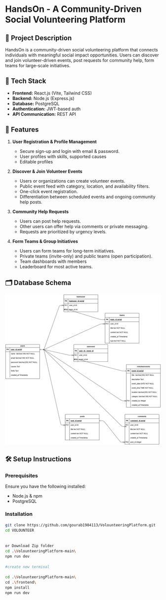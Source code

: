 # HandsOn - A Community-Driven Social Volunteering Platform

## 📖 Project Description

HandsOn is a community-driven social volunteering platform that connects individuals with meaningful social impact opportunities. Users can discover and join volunteer-driven events, post requests for community help, form teams for large-scale initiatives.

## 🔧 Tech Stack

- **Frontend:** React.js (Vite, Tailwind CSS)
- **Backend:** Node.js (Express.js)
- **Database:** PostgreSQL
- **Authentication:** JWT-based auth
- **API Communication:** REST API

## 🎯 Features

1. **User Registration & Profile Management**

   - Secure sign-up and login with email & password.
   - User profiles with skills, supported causes
   - Editable profiles

2. **Discover & Join Volunteer Events**

   - Users or organizations can create volunteer events.
   - Public event feed with category, location, and availability filters.
   - One-click event registration.
   - Differentiation between scheduled events and ongoing community help posts.

3. **Community Help Requests**

   - Users can post help requests.
   - Other users can offer help via comments or private messaging.
   - Requests are prioritized by urgency levels.

4. **Form Teams & Group Initiatives**

   - Users can form teams for long-term initiatives.
   - Private teams (invite-only) and public teams (open participation).
   - Team dashboards with members
   - Leaderboard for most active teams.

## 🗂 Database Schema

![Database Schema](./frontend/public/volounteer.drawio.png)

## 🛠 Setup Instructions

### Prerequisites

Ensure you have the following installed:

- Node.js & npm
- PostgreSQL

### Installation

```bash
git clone https://github.com/gourab1904113/VolounteeringPlatform.git
cd VOLOUNTEER


or Download Zip folder
cd .\VolounteeringPlatform-main\
npm run dev

#create new terminal

cd .\VolounteeringPlatform-main\
cd .\frontend\
npm install
npm run dev

```
